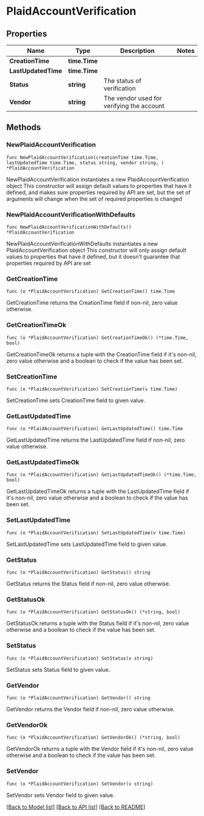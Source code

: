 # PlaidAccountVerification

## Properties

Name | Type | Description | Notes
------------ | ------------- | ------------- | -------------
**CreationTime** | **time.Time** |  | 
**LastUpdatedTime** | **time.Time** |  | 
**Status** | **string** | The status of verification | 
**Vendor** | **string** | The vendor used for verifying the account | 

## Methods

### NewPlaidAccountVerification

`func NewPlaidAccountVerification(creationTime time.Time, lastUpdatedTime time.Time, status string, vendor string, ) *PlaidAccountVerification`

NewPlaidAccountVerification instantiates a new PlaidAccountVerification object
This constructor will assign default values to properties that have it defined,
and makes sure properties required by API are set, but the set of arguments
will change when the set of required properties is changed

### NewPlaidAccountVerificationWithDefaults

`func NewPlaidAccountVerificationWithDefaults() *PlaidAccountVerification`

NewPlaidAccountVerificationWithDefaults instantiates a new PlaidAccountVerification object
This constructor will only assign default values to properties that have it defined,
but it doesn't guarantee that properties required by API are set

### GetCreationTime

`func (o *PlaidAccountVerification) GetCreationTime() time.Time`

GetCreationTime returns the CreationTime field if non-nil, zero value otherwise.

### GetCreationTimeOk

`func (o *PlaidAccountVerification) GetCreationTimeOk() (*time.Time, bool)`

GetCreationTimeOk returns a tuple with the CreationTime field if it's non-nil, zero value otherwise
and a boolean to check if the value has been set.

### SetCreationTime

`func (o *PlaidAccountVerification) SetCreationTime(v time.Time)`

SetCreationTime sets CreationTime field to given value.


### GetLastUpdatedTime

`func (o *PlaidAccountVerification) GetLastUpdatedTime() time.Time`

GetLastUpdatedTime returns the LastUpdatedTime field if non-nil, zero value otherwise.

### GetLastUpdatedTimeOk

`func (o *PlaidAccountVerification) GetLastUpdatedTimeOk() (*time.Time, bool)`

GetLastUpdatedTimeOk returns a tuple with the LastUpdatedTime field if it's non-nil, zero value otherwise
and a boolean to check if the value has been set.

### SetLastUpdatedTime

`func (o *PlaidAccountVerification) SetLastUpdatedTime(v time.Time)`

SetLastUpdatedTime sets LastUpdatedTime field to given value.


### GetStatus

`func (o *PlaidAccountVerification) GetStatus() string`

GetStatus returns the Status field if non-nil, zero value otherwise.

### GetStatusOk

`func (o *PlaidAccountVerification) GetStatusOk() (*string, bool)`

GetStatusOk returns a tuple with the Status field if it's non-nil, zero value otherwise
and a boolean to check if the value has been set.

### SetStatus

`func (o *PlaidAccountVerification) SetStatus(v string)`

SetStatus sets Status field to given value.


### GetVendor

`func (o *PlaidAccountVerification) GetVendor() string`

GetVendor returns the Vendor field if non-nil, zero value otherwise.

### GetVendorOk

`func (o *PlaidAccountVerification) GetVendorOk() (*string, bool)`

GetVendorOk returns a tuple with the Vendor field if it's non-nil, zero value otherwise
and a boolean to check if the value has been set.

### SetVendor

`func (o *PlaidAccountVerification) SetVendor(v string)`

SetVendor sets Vendor field to given value.



[[Back to Model list]](../README.md#documentation-for-models) [[Back to API list]](../README.md#documentation-for-api-endpoints) [[Back to README]](../README.md)


